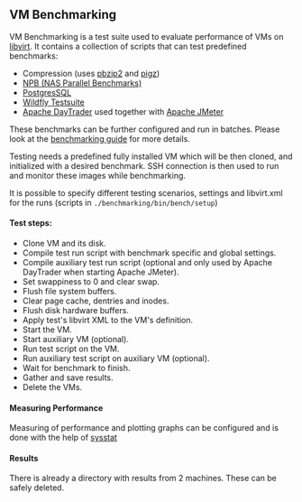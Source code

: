 ## VM Benchmarking

VM Benchmarking is a test suite used to evaluate performance of VMs on [libvirt](https://libvirt.org/).
It contains a collection of scripts that can test predefined benchmarks:

- Compression (uses [pbzip2](https://launchpad.net/pbzip2) and [pigz](https://github.com/madler/pigz))
- [NPB (NAS Parallel Benchmarks)](https://www.nas.nasa.gov/publications/npb.html)
- [PostgresSQL](https://wiki.postgresql.org/wiki/Pgbenchtesting)
- [Wildfly Testsuite](https://github.com/wildfly/wildfly/tree/master/testsuite)
- [Apache DayTrader](http://geronimo.apache.org/GMOxDOC20/daytrader.html) used together with [Apache JMeter](https://jmeter.apache.org/)


These benchmarks can be further configured and run in batches.
Please look at the [benchmarking guide](https://github.com/suomiy/vm-benchmarking/tree/master/benchmarking) for more details.

Testing needs a predefined fully installed VM which will be then cloned, and initialized with a desired benchmark.
SSH connection is then used to run and monitor these images while benchmarking.

It is possible to specify different testing scenarios, settings and libvirt.xml for the runs (scripts in `./benchmarking/bin/bench/setup`)

#### Test steps:
           
- Clone VM and its disk.
- Compile test run script with benchmark specific and global settings.
- Compile auxiliary test run script (optional and only used by Apache DayTrader when starting Apache JMeter).
- Set swappiness to 0 and clear swap.
- Flush file system buffers.
- Clear page cache, dentries and inodes.
- Flush disk hardware buffers.
- Apply test's libvirt XML to the VM's definition.
- Start the VM.
- Start auxiliary VM (optional).
- Run test script on the VM.
- Run auxiliary test script on auxiliary VM (optional).
- Wait for benchmark to finish.
- Gather and save results.
- Delete the VMs.

#### Measuring Performance

Measuring of performance and plotting graphs can be configured and is done with the help of [sysstat](https://github.com/sysstat/sysstat)


#### Results

There is already a directory with results from 2 machines. These can be safely deleted.
